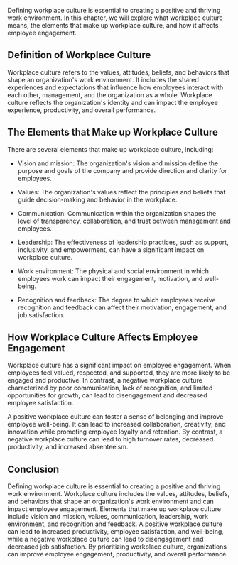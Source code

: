 
Defining workplace culture is essential to creating a positive and thriving work environment. In this chapter, we will explore what workplace culture means, the elements that make up workplace culture, and how it affects employee engagement.

Definition of Workplace Culture
-------------------------------

Workplace culture refers to the values, attitudes, beliefs, and behaviors that shape an organization's work environment. It includes the shared experiences and expectations that influence how employees interact with each other, management, and the organization as a whole. Workplace culture reflects the organization's identity and can impact the employee experience, productivity, and overall performance.

The Elements that Make up Workplace Culture
-------------------------------------------

There are several elements that make up workplace culture, including:

* Vision and mission: The organization's vision and mission define the purpose and goals of the company and provide direction and clarity for employees.

* Values: The organization's values reflect the principles and beliefs that guide decision-making and behavior in the workplace.

* Communication: Communication within the organization shapes the level of transparency, collaboration, and trust between management and employees.

* Leadership: The effectiveness of leadership practices, such as support, inclusivity, and empowerment, can have a significant impact on workplace culture.

* Work environment: The physical and social environment in which employees work can impact their engagement, motivation, and well-being.

* Recognition and feedback: The degree to which employees receive recognition and feedback can affect their motivation, engagement, and job satisfaction.

How Workplace Culture Affects Employee Engagement
-------------------------------------------------

Workplace culture has a significant impact on employee engagement. When employees feel valued, respected, and supported, they are more likely to be engaged and productive. In contrast, a negative workplace culture characterized by poor communication, lack of recognition, and limited opportunities for growth, can lead to disengagement and decreased employee satisfaction.

A positive workplace culture can foster a sense of belonging and improve employee well-being. It can lead to increased collaboration, creativity, and innovation while promoting employee loyalty and retention. By contrast, a negative workplace culture can lead to high turnover rates, decreased productivity, and increased absenteeism.

Conclusion
----------

Defining workplace culture is essential to creating a positive and thriving work environment. Workplace culture includes the values, attitudes, beliefs, and behaviors that shape an organization's work environment and can impact employee engagement. Elements that make up workplace culture include vision and mission, values, communication, leadership, work environment, and recognition and feedback. A positive workplace culture can lead to increased productivity, employee satisfaction, and well-being, while a negative workplace culture can lead to disengagement and decreased job satisfaction. By prioritizing workplace culture, organizations can improve employee engagement, productivity, and overall performance.
